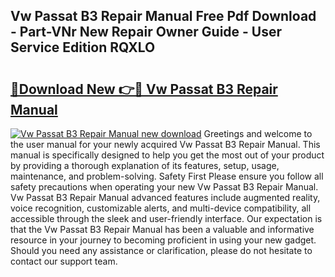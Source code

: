 ## Vw Passat B3 Repair Manual Free Pdf Download - Part-VNr New Repair Owner Guide - User Service Edition RQXLO

# <h2><a href="http://bc75197.oget.top/?id=Vw+Passat+B3+Repair+Manual">🔗Download New 👉🔴 Vw Passat B3 Repair Manual</a></h2>

[![Vw Passat B3 Repair Manual new download](https://i.imgur.com/5g1atiW.png)](http://bc75197.oget.top/?id=Vw+Passat+B3+Repair+Manual)
Greetings and welcome to the user manual for your newly acquired Vw Passat B3 Repair Manual. This manual is specifically designed to help you get the most out of your product by providing a thorough explanation of its features, setup, usage, maintenance, and problem-solving. Safety First Please ensure you follow all safety precautions when operating your new Vw Passat B3 Repair Manual. Vw Passat B3 Repair Manual advanced features include augmented reality, voice recognition, customizable alerts, and multi-device compatibility, all accessible through the sleek and user-friendly interface. Our expectation is that the Vw Passat B3 Repair Manual has been a valuable and informative resource in your journey to becoming proficient in using your new gadget. Should you need any assistance or clarification, please do not hesitate to contact our support team.
